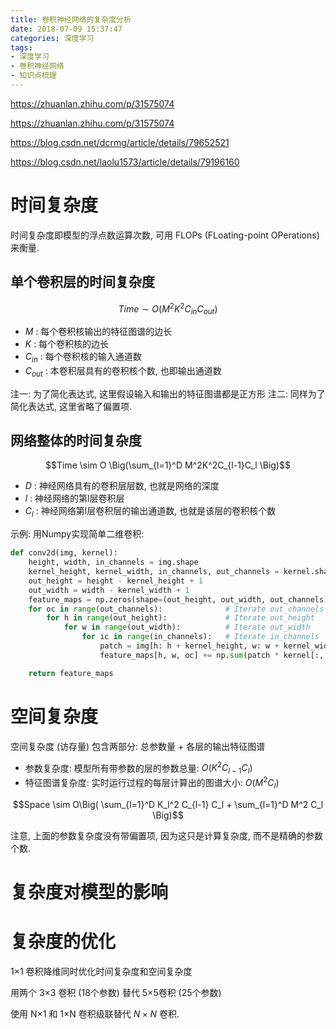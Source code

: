 ```yaml
---
title: 卷积神经网络的复杂度分析
date: 2018-07-09 15:37:47
categories: 深度学习
tags:
- 深度学习
- 卷积神经网络
- 知识点梳理
---
```


https://zhuanlan.zhihu.com/p/31575074

https://zhuanlan.zhihu.com/p/31575074

https://blog.csdn.net/dcrmg/article/details/79652521

https://blog.csdn.net/laolu1573/article/details/79196160


# 时间复杂度

时间复杂度即模型的浮点数运算次数, 可用 FLOPs (FLoating-point OPerations) 来衡量.

## 单个卷积层的时间复杂度

$$Time \sim O(M^2 K^2 C_{in} C_{out})$$

- $M$ : 每个卷积核输出的特征图谱的边长
- $K$ : 每个卷积核的边长
- $C_{in}$ : 每个卷积核的输入通道数
- $C_{out}$ : 本卷积层具有的卷积核个数, 也即输出通道数

注一: 为了简化表达式, 这里假设输入和输出的特征图谱都是正方形
注二: 同样为了简化表达式, 这里省略了偏置项.

## 网络整体的时间复杂度

$$Time \sim O \Big(\sum_{l=1}^D M^2K^2C_{l-1}C_l \Big)$$

- $D$ : 神经网络具有的卷积层层数, 也就是网络的深度
- $l$ : 神经网络的第l层卷积层
- $C_l$ : 神经网络第l层卷积层的输出通道数, 也就是该层的卷积核个数


示例: 用Numpy实现简单二维卷积:

```py
def conv2d(img, kernel):
    height, width, in_channels = img.shape
    kernel_height, kernel_width, in_channels, out_channels = kernel.shape
    out_height = height - kernel_height + 1
    out_width = width - kernel_width + 1
    feature_maps = np.zeros(shape=(out_height, out_width, out_channels))
    for oc in range(out_channels):              # Iterate out_channels (# of kernels)
        for h in range(out_height):             # Iterate out_height
            for w in range(out_width):          # Iterate out_width
                for ic in range(in_channels):   # Iterate in_channels
                    patch = img[h: h + kernel_height, w: w + kernel_width, ic]
                    feature_maps[h, w, oc] += np.sum(patch * kernel[:, :, ic, oc])

    return feature_maps
```

# 空间复杂度

空间复杂度 (访存量) 包含两部分: 总参数量 + 各层的输出特征图谱

- 参数复杂度: 模型所有带参数的层的参数总量: $O(K^2C_{l-1}C_{l})$
- 特征图谱复杂度: 实时运行过程的每层计算出的图谱大小: $O(M^2C_l)$

$$Space \sim O\Big( \sum_{l=1}^D K_l^2 C_{l-1} C_l + \sum_{l=1}^D M^2 C_l \Big)$$

注意, 上面的参数复杂度没有带偏置项, 因为这只是计算复杂度, 而不是精确的参数个数.

# 复杂度对模型的影响

# 复杂度的优化

1×1 卷积降维同时优化时间复杂度和空间复杂度

用两个 3×3 卷积 (18个参数) 替代 5×5卷积 (25个参数)

使用 N×1 和 1×N 卷积级联替代 $N×N$ 卷积.
